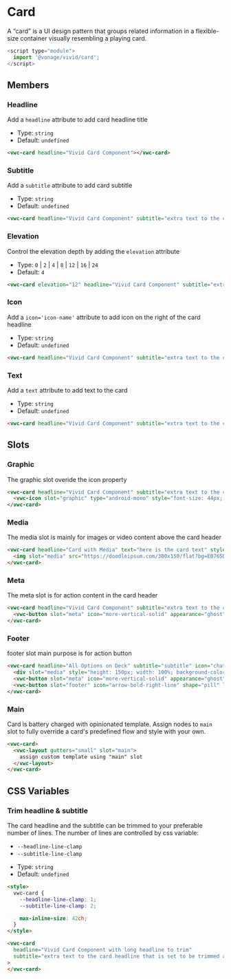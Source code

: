 # Card

A “card” is a UI design pattern that groups related information in a flexible-size container visually resembling a playing card.

```js
<script type="module">
  import '@vonage/vivid/card';
</script>
```

## Members

### Headline

Add a `headline` attribute to add card headline title

- Type: `string`
- Default: `undefined`

```html preview
<vwc-card headline="Vivid Card Component"></vwc-card>
```

### Subtitle

Add a `subtitle` attribute to add card subtitle

- Type: `string`
- Default: `undefined`

```html preview
<vwc-card headline="Vivid Card Component" subtitle="extra text to the card headline"></vwc-card>
```

### Elevation

Control the elevation depth by adding the `elevation` attribute

- Type: `0` | `2` | `4` | `8` | `12` | `16` | `24`
- Default: `4`

```html preview
<vwc-card elevation="12" headline="Vivid Card Component" subtitle="extra text to the card headline" icon="chat-line" text="the card can contain multiple lines of text"></vwc-card>
```

### Icon

Add a `icon='icon-name'` attribute to add icon on the right of the card headline

- Type: `string`
- Default: `undefined`

```html preview
<vwc-card headline="Vivid Card Component" subtitle="extra text to the card headline" icon="chat-line"></vwc-card>
```

### Text

Add a `text` attribute to add text to the card

- Type: `string`
- Default: `undefined`

```html preview
<vwc-card headline="Vivid Card Component" subtitle="extra text to the card headline" text="the card can contain multiple lines of text"></vwc-card>
```

## Slots

### Graphic

The graphic slot overide the icon property

```html preview
<vwc-card headline="Vivid Card Component" subtitle="extra text to the card headline">
  <vwc-icon slot="graphic" type="android-mono" style="font-size: 44px; color: var(--vvd-color-sucess)" ></vwc-icon>
</vwc-card>
```

### Media

The media slot is mainly for images or video content above the card header

```html preview
<vwc-card headline="Card with Media" text="here is the card text" style="max-inline-size: 300px">
  <img slot="media" src="https://doodleipsum.com/300x150/flat?bg=EB765D&amp;i=7d5ed3bc0c215d1359b2a63d03cf1540" alt="Sitting on Floor"style="width: 100%; height: 150px; object-fit: cover;"/>
</vwc-card>
```

### Meta

The meta slot is for action content in the card header

```html preview
<vwc-card headline="Vivid Card Component" subtitle="extra text to the card headline">
  <vwc-button slot="meta" icon="more-vertical-solid" appearance="ghost"></vwc-button>
</vwc-card>
```

### Footer

footer slot main purpose is for action button

```html preview
<vwc-card headline="All Options on Deck" subtitle="subtitle" icon="chat-line" text="here is the card text">
  <div slot="media" style="height: 150px; width: 100%; background-color: rebeccapurple;"></div>
  <vwc-button slot="meta" icon="more-vertical-solid" appearance="ghost"></vwc-button>
  <vwc-button slot="footer" icon="arrow-bold-right-line" shape="pill" label="Action" appearance="outlined"></vwc-button>
</vwc-card>
```

### Main

Card is battery charged with opinionated template.
Assign nodes to `main` slot to fully override a card's predefined flow and style with your own.

```html preview
<vwc-card>
  <vwc-layout gutters="small" slot="main">
    assign custom template using "main" slot
  </vwc-layout>
</vwc-card>
```

## CSS Variables

### Trim headline & subtitle

The card headline and the subtitle can be trimmed to your preferable number of lines.
The number of lines are controlled by css variable:

- `--headline-line-clamp`
- `--subtitle-line-clamp`
<!-- -->
- Type: `string`
- Default: `undefined`

```html preview
<style>
  vwc-card {
    --headline-line-clamp: 1;
    --subtitle-line-clamp: 2;

    max-inline-size: 42ch;
  }
</style>

<vwc-card
  headline="Vivid Card Component with long headline to trim"
  subtitle="extra text to the card headline that is set to be trimmed after 2 lines so the card will not be too long"
>
</vwc-card>
```
